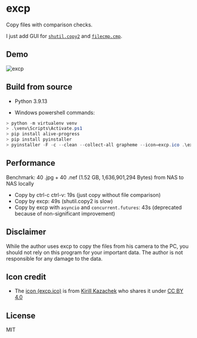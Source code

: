 # excp

Copy files with comparison checks.

I just add GUI for [`shutil.copy2`](https://docs.python.org/3/library/shutil.html?highlight=shutil%20copy2#shutil.copy2) and [`filecmp.cmp`](https://docs.python.org/3/library/filecmp.html?highlight=filecmp%20cmp#filecmp.cmp).

## Demo

![excp](https://user-images.githubusercontent.com/14831545/183351047-c1d2ec44-4575-4663-a8da-2898b33fffd6.gif)

## Build from source

+ Python 3.9.13

+ Windows powershell commands:
```powershell
> python -m virtualenv venv
> .\venv\Scripts\Activate.ps1
> pip install alive-progress
> pip install pyinstaller
> pyinstaller -F -c --clean --collect-all grapheme --icon=excp.ico .\excp\excp.py
```

## Performance

Benchmark: 40 .jpg + 40 .nef (1.52 GB, 1,636,901,294 Bytes) from NAS to NAS locally

+ Copy by ctrl-c ctrl-v: 19s (just copy without file comparison)
+ Copy by excp: 49s (shutil.copy2 is slow)
+ Copy by excp with `asyncio` and `concurrent.futures`: 43s (deprecated because of non-significant improvement)
## Disclaimer

While the author uses excp to copy the files from his camera to the PC, you should not rely on this program for your important data. The author is not responsible for any damage to the data.

## Icon credit

+ The [icon (excp.ico)](https://icon-icons.com/icon/copy-paste-move-square/67897) is from [Kirill Kazachek](https://www.behance.net/kazachek) who shares it under [CC BY 4.0](https://creativecommons.org/licenses/by/4.0/)

## License

MIT

